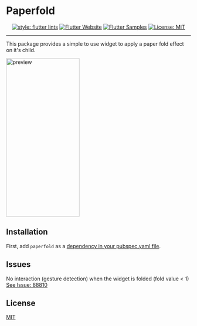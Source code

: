 # Paperfold
<p align="center">  
<a href="https://github.com/flutter/packages/tree/master/packages/flutter_lints"><img src="https://img.shields.io/badge/style-flutter_lints-40c4ff.svg" alt="style: flutter lints"></a>  
<a href="https://flutter.dev/docs/development/data-and-backend/state-mgmt/options#bloc--rx"><img src="https://img.shields.io/badge/flutter-website-deepskyblue.svg" alt="Flutter Website"></a>  
<a href="https://fluttersamples.com"><img src="https://img.shields.io/badge/flutter-samples-teal.svg?longCache=true" alt="Flutter Samples"></a>  
<a href="https://opensource.org/licenses/MIT"><img src="https://img.shields.io/badge/license-MIT-purple.svg" alt="License: MIT"></a>  
</p>

---
<p>This package provides a simple to use widget to apply a paper fold effect on it's child.</p>

<img src="paperfold.gif" alt="preview" width="200" height="433" />

## Installation
First, add `paperfold` as a [dependency in your pubspec.yaml file](https://flutter.dev/using-packages/).
## Issues
No interaction (gesture detection) when the widget is folded (fold value < 1)
[See Issue: 88810](https://github.com/flutter/flutter/issues/88810)
## License
[MIT](https://choosealicense.com/licenses/mit/)
